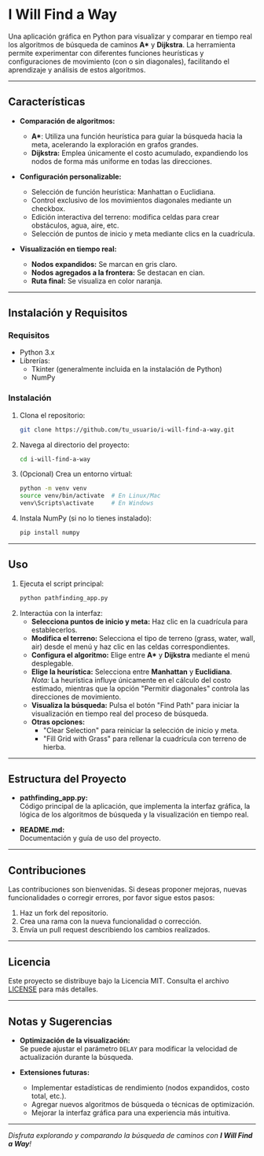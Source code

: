 # I Will Find a Way

Una aplicación gráfica en Python para visualizar y comparar en tiempo real los algoritmos de búsqueda de caminos **A\*** y **Dijkstra**. La herramienta permite experimentar con diferentes funciones heurísticas y configuraciones de movimiento (con o sin diagonales), facilitando el aprendizaje y análisis de estos algoritmos.

---

## Características

- **Comparación de algoritmos:**  
  - **A\***: Utiliza una función heurística para guiar la búsqueda hacia la meta, acelerando la exploración en grafos grandes.
  - **Dijkstra:** Emplea únicamente el costo acumulado, expandiendo los nodos de forma más uniforme en todas las direcciones.

- **Configuración personalizable:**  
  - Selección de función heurística: Manhattan o Euclidiana.
  - Control exclusivo de los movimientos diagonales mediante un checkbox.
  - Edición interactiva del terreno: modifica celdas para crear obstáculos, agua, aire, etc.
  - Selección de puntos de inicio y meta mediante clics en la cuadrícula.

- **Visualización en tiempo real:**  
  - **Nodos expandidos:** Se marcan en gris claro.
  - **Nodos agregados a la frontera:** Se destacan en cian.
  - **Ruta final:** Se visualiza en color naranja.

---

## Instalación y Requisitos

### Requisitos

- Python 3.x
- Librerías:
  - Tkinter (generalmente incluida en la instalación de Python)
  - NumPy

### Instalación

1. Clona el repositorio:
   ```bash
   git clone https://github.com/tu_usuario/i-will-find-a-way.git
   ```
2. Navega al directorio del proyecto:
   ```bash
   cd i-will-find-a-way
   ```
3. (Opcional) Crea un entorno virtual:
   ```bash
   python -m venv venv
   source venv/bin/activate  # En Linux/Mac
   venv\Scripts\activate     # En Windows
   ```
4. Instala NumPy (si no lo tienes instalado):
   ```bash
   pip install numpy
   ```

---

## Uso

1. Ejecuta el script principal:
   ```bash
   python pathfinding_app.py
   ```
2. Interactúa con la interfaz:
   - **Selecciona puntos de inicio y meta:** Haz clic en la cuadrícula para establecerlos.
   - **Modifica el terreno:** Selecciona el tipo de terreno (grass, water, wall, air) desde el menú y haz clic en las celdas correspondientes.
   - **Configura el algoritmo:** Elige entre **A\*** y **Dijkstra** mediante el menú desplegable.
   - **Elige la heurística:** Selecciona entre **Manhattan** y **Euclidiana**.  
     _Nota:_ La heurística influye únicamente en el cálculo del costo estimado, mientras que la opción "Permitir diagonales" controla las direcciones de movimiento.
   - **Visualiza la búsqueda:** Pulsa el botón "Find Path" para iniciar la visualización en tiempo real del proceso de búsqueda.
   - **Otras opciones:**  
     - "Clear Selection" para reiniciar la selección de inicio y meta.
     - "Fill Grid with Grass" para rellenar la cuadrícula con terreno de hierba.

---

## Estructura del Proyecto

- **pathfinding_app.py:**  
  Código principal de la aplicación, que implementa la interfaz gráfica, la lógica de los algoritmos de búsqueda y la visualización en tiempo real.

- **README.md:**  
  Documentación y guía de uso del proyecto.

---

## Contribuciones

Las contribuciones son bienvenidas. Si deseas proponer mejoras, nuevas funcionalidades o corregir errores, por favor sigue estos pasos:

1. Haz un fork del repositorio.
2. Crea una rama con la nueva funcionalidad o corrección.
3. Envía un pull request describiendo los cambios realizados.

---

## Licencia

Este proyecto se distribuye bajo la Licencia MIT. Consulta el archivo [LICENSE](LICENSE) para más detalles.

---

## Notas y Sugerencias

- **Optimización de la visualización:**  
  Se puede ajustar el parámetro `DELAY` para modificar la velocidad de actualización durante la búsqueda.

- **Extensiones futuras:**  
  - Implementar estadísticas de rendimiento (nodos expandidos, costo total, etc.).
  - Agregar nuevos algoritmos de búsqueda o técnicas de optimización.
  - Mejorar la interfaz gráfica para una experiencia más intuitiva.

---

_Disfruta explorando y comparando la búsqueda de caminos con **I Will Find a Way**!_
